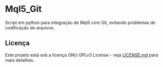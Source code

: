 # Mql5_Git
Script em python para integração de Mql5 com Git, evitando problemas de codificação de arquivos.

## Licença

Este projeto está sob a licença GNU GPLv3 License - veja [LICENSE.md](LICENSE.md) para mais detalhes.
